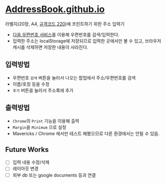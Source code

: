 [AddressBook.github.io](http://addressbook.github.io/)
===

라벨지(20장, A4, [규격코드 220](http://www.label.kr/Store/DetailView.aspx?pClass2=220))에 프린트하기 위한 주소 입력기
- [다음 우편번호 서비스](http://postcode.map.daum.net/guide)를 이용해 우편번호를 검색/입력한다. 
- 입력한 주소는 localStorage에 저장되므로 입력한 곳에서만 볼 수 있고, 브라우저 캐시를 삭제하면 저장한 내용이 사라진다.

입력방법
--------
- 우편번호 `검색` 버튼을 눌러서 나오는 팝업에서 주소/우편번호를 검색
- 이름/호칭 등을 수정
- `추가` 버튼을 눌러서 주소록에 추가

출력방법
--------
- `Chrome`의 `Print` 기능을 이용해 출력
- `Margin`을 `Minimum` 으로 설정
- Mavericks / Chrome 에서만 테스트 해봤으므로 다른 환경에서는 안될 수 있음.

Future Works
------------
- [ ] 입력 내용 수정/삭제
- [ ] 레이아웃 변경
- [ ] 외부 db 또는 google documents 등과 연결
